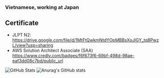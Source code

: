 ### Vietnamese, working at Japan

## Certificate
- JLPT N2: 
https://drive.google.com/file/d/1MtFtQwkmNtdYOpMBBsXoJlGY_tq8PwzL/view?usp=sharing
- AWS Solution Architect Associate (SAA)
https://www.credly.com/badges/f6f673f6-69bf-498d-98ae-eaf3dd08c7bd/public_url

<!--
**mrahn1234/mrahn1234** is a ✨ _special_ ✨ repository because its `README.md` (this file) appears on your GitHub profile.

Here are some ideas to get you started:

- 🔭 I’m currently working on ...
- 🌱 I’m currently learning ...
- 👯 I’m looking to collaborate on ...
- 🤔 I’m looking for help with ...
- 💬 Ask me about ...
- 📫 How to reach me: ...
- 😄 Pronouns: ...
- ⚡ Fun fact: ...
-->

![GitHub Stats](https://github-readme-stats.vercel.app/api?username=mrahn1234&theme=radical)
![Anurag's GitHub stats](https://github-readme-stats.vercel.app/api/top-langs/?username=mrahn1234&layout=compact&theme=dracula)
